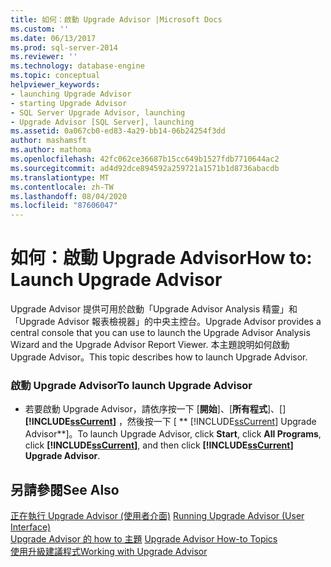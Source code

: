 ```yaml
---
title: 如何：啟動 Upgrade Advisor |Microsoft Docs
ms.custom: ''
ms.date: 06/13/2017
ms.prod: sql-server-2014
ms.reviewer: ''
ms.technology: database-engine
ms.topic: conceptual
helpviewer_keywords:
- launching Upgrade Advisor
- starting Upgrade Advisor
- SQL Server Upgrade Advisor, launching
- Upgrade Advisor [SQL Server], launching
ms.assetid: 0a067cb0-ed83-4a29-bb14-06b24254f3dd
author: mashamsft
ms.author: mathoma
ms.openlocfilehash: 42fc062ce36687b15cc649b1527fdb7710644ac2
ms.sourcegitcommit: ad4d92dce894592a259721a1571b1d8736abacdb
ms.translationtype: MT
ms.contentlocale: zh-TW
ms.lasthandoff: 08/04/2020
ms.locfileid: "87606047"
---
```

# <a name="how-to-launch-upgrade-advisor"></a><span data-ttu-id="b73cb-102">如何：啟動 Upgrade Advisor</span><span class="sxs-lookup"><span data-stu-id="b73cb-102">How to: Launch Upgrade Advisor</span></span>
  <span data-ttu-id="b73cb-103">Upgrade Advisor 提供可用於啟動「Upgrade Advisor Analysis 精靈」和「Upgrade Advisor 報表檢視器」的中央主控台。</span><span class="sxs-lookup"><span data-stu-id="b73cb-103">Upgrade Advisor provides a central console that you can use to launch the Upgrade Advisor Analysis Wizard and the Upgrade Advisor Report Viewer.</span></span> <span data-ttu-id="b73cb-104">本主題說明如何啟動 Upgrade Advisor。</span><span class="sxs-lookup"><span data-stu-id="b73cb-104">This topic describes how to launch Upgrade Advisor.</span></span>  
  
### <a name="to-launch-upgrade-advisor"></a><span data-ttu-id="b73cb-105">啟動 Upgrade Advisor</span><span class="sxs-lookup"><span data-stu-id="b73cb-105">To launch Upgrade Advisor</span></span>  
  
-   <span data-ttu-id="b73cb-106">若要啟動 Upgrade Advisor，請依序按一下 [**開始**]、[**所有程式**]、[] **[!INCLUDE[ssCurrent](../../includes/sscurrent-md.md)]** ，然後按一下 [ \*\* [!INCLUDE[ssCurrent](../../includes/sscurrent-md.md)] Upgrade Advisor\*\*]。</span><span class="sxs-lookup"><span data-stu-id="b73cb-106">To launch Upgrade Advisor, click **Start**, click **All Programs**, click **[!INCLUDE[ssCurrent](../../includes/sscurrent-md.md)]**, and then click **[!INCLUDE[ssCurrent](../../includes/sscurrent-md.md)] Upgrade Advisor**.</span></span>  
  
## <a name="see-also"></a><span data-ttu-id="b73cb-107">另請參閱</span><span class="sxs-lookup"><span data-stu-id="b73cb-107">See Also</span></span>  
 <span data-ttu-id="b73cb-108">[正在執行 Upgrade Advisor &#40;使用者介面&#41;](../../../2014/sql-server/install/running-upgrade-advisor-user-interface.md) </span><span class="sxs-lookup"><span data-stu-id="b73cb-108">[Running Upgrade Advisor &#40;User Interface&#41;](../../../2014/sql-server/install/running-upgrade-advisor-user-interface.md) </span></span>  
 <span data-ttu-id="b73cb-109">[Upgrade Advisor 的 how to 主題](../../../2014/sql-server/install/upgrade-advisor-how-to-topics.md) </span><span class="sxs-lookup"><span data-stu-id="b73cb-109">[Upgrade Advisor How-to Topics](../../../2014/sql-server/install/upgrade-advisor-how-to-topics.md) </span></span>  
 [<span data-ttu-id="b73cb-110">使用升級建議程式</span><span class="sxs-lookup"><span data-stu-id="b73cb-110">Working with Upgrade Advisor</span></span>](../../../2014/sql-server/install/working-with-upgrade-advisor.md)  
  
  
